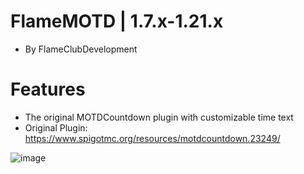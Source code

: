 # FlameMOTD | 1.7.x-1.21.x
* By FlameClubDevelopment

# Features
* The original MOTDCountdown plugin with customizable time text
 * Original Plugin: https://www.spigotmc.org/resources/motdcountdown.23249/

![image](https://github.com/FlameClubDevelopment/FlameMOTD/assets/171498681/f8a36a46-f6b1-4fea-85c3-dc028fcd2e40)
